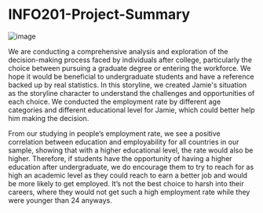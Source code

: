 # INFO201-Project-Summary
![image](https://github.com/Hruiitanggg/INFO201-Project-Summary/assets/152325167/d1dec5ea-44c0-474c-b2d3-1881d957efce)

We are conducting a comprehensive analysis and exploration of the decision-making process faced by individuals after college, particularly the choice between pursuing a graduate degree or entering the workforce. We hope it would be beneficial to undergraduate students and have a reference backed up by real statistics. In this storyline, we created Jamie's situation as the storyline character to understand the challenges and opportunities of each choice. We conducted the employment rate by different age categories and different educational level for Jamie, which could better help him making the decision. 

From our studying in people’s employment rate, we see a positive correlation between education and employability for all countries in our sample, showing that with a higher educational level, the rate would also be higher. Therefore, if students have the opportunity of having a higher education after undergraduate, we do encourage them to try to reach for as high an academic level as they could reach to earn a better job and would be more likely to get employed. It’s not the best choice to harsh into their careers, where they would not get such a high employment rate while they were younger than 24 anyways.
